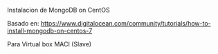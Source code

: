 Instalacion de MongoDB on CentOS

Basado en:
https://www.digitalocean.com/community/tutorials/how-to-install-mongodb-on-centos-7

Para Virtual box MACI (Slave)
